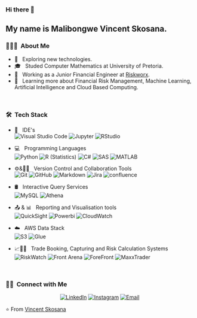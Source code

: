 ### Hi there 👋
<h2> My name is Malibongwe Vincent Skosana.</h2>

<h3> 👨🏻‍💻 &nbsp;About Me </h3>

- 🤔 &nbsp; Exploring new technologies.
- 🎓 &nbsp; Studed Computer Mathematics at University of Pretoria.
- 💼 &nbsp; Working as a Junior Financial Engineer at [Riskworx](https://www.riskworx.com/).
- 🌱 &nbsp; Learning more about Financial Risk Management, Machine Learning, Artificial Intelligence and Cloud Based Computing.

<br/>

<h3> 🛠 &nbsp;Tech Stack</h3>

- 🔧 &nbsp; IDE's  
  ![Visual Studio Code](https://img.shields.io/badge/-Visual%20Studio%20Code-333333?style=flat&logo=visual-studio-code&logoColor=007ACC)
  ![Jupyter](https://img.shields.io/badge/-Jupyter-333333?style=flat&logo=Jupyter)
  ![RStudio](https://img.shields.io/badge/-RStudio-333333?style=flat&logo=rstudio)
  
- 💻 &nbsp; Programming Languages  
  ![Python](https://img.shields.io/badge/-Python-333333?style=flat&logo=python)
  ![R (Statistics)](https://img.shields.io/badge/-R-333333?style=flat&logo=R&logoColor=276DC3)
  ![C#](https://img.shields.io/badge/-C%20Sharp-333333?style=flat&logo=c%20sharp&logoColor=276DC3)
  ![SAS](https://img.shields.io/badge/-SAS-333333?style=flat&logo=sas)
  ![MATLAB](https://img.shields.io/badge/-Matlab-333333?style=flat&logo=matlab)

- ⚙️&🤝🏻 &nbsp; Version Control and Collaboration Tools  
  ![Git](https://img.shields.io/badge/-Git-333333?style=flat&logo=git)
  ![GitHub](https://img.shields.io/badge/-GitHub-333333?style=flat&logo=github&logoColor=276DC3)
  ![Markdown](https://img.shields.io/badge/-Markdown-333333?style=flat&logo=markdown&logoColor=276DC3)
  ![Jira](https://img.shields.io/badge/-Jira-333333?style=flat&logo=jira&logoColor=276DC3)
  ![confluence](https://img.shields.io/badge/-Confluence-333333?style=flat&logo=confluence&logoColor=276DC3)

- 🛢 &nbsp; Interactive Query Services  
  ![MySQL](https://img.shields.io/badge/-MySQL-333333?style=flat&logo=mysql)
  ![Athena](https://img.shields.io/badge/-Athena-333333?style=flat&logo=amazonaws)

- 📤 & 📊 &nbsp; Reporting and Visualisation tools  
  ![QuickSight](https://img.shields.io/badge/-QuickSight-333333?style=flat&logo=amazonquicksight)
  ![Powerbi](https://img.shields.io/badge/-Powerbi-333333?style=flat&logo=powerbi&logoColor=276DC3)
  ![CloudWatch](https://img.shields.io/badge/-CloudWatch-333333?style=flat&logo=amazoncloudwatch)
  
- ☁️ &nbsp; AWS Data Stack  
  ![S3](https://img.shields.io/badge/-S3-333333?style=flat&logo=amazons3)
  ![Glue](https://img.shields.io/badge/-Glue-333333?style=flat&logo=amazonglue)

- 📈🔎🔗 &nbsp; Trade Booking, Capturing and Risk Calculation Systems  
  ![RiskWatch](https://img.shields.io/badge/-RiskWatch-333333?style=flat&logo=riskwatch)
  ![Front Arena](https://img.shields.io/badge/-Front%20Arena-333333?style=flat&logo=frontarena)
  ![ForeFront](https://img.shields.io/badge/-ForeFront%20(ReadOnly)-333333?style=flat&logo=forefront)
  ![MaxxTrader](https://img.shields.io/badge/-MaxxTrader%20(ReadOnly)-333333?style=flat&logo=flextrade)

<br/>

<h3> 🤝🏻 &nbsp;Connect with Me </h3>

<p align="center">
<a href="https://www.linkedin.com/in/malibongwe-vincent-skosana-663336179"><img alt="LinkedIn" src="https://img.shields.io/badge/LinkedIn-Malibongwe%20Vincent%20Skosana-blue?style=flat-square&logo=linkedin"></a>
<a href="https://www.instagram.com/skosana_thamane/"><img alt="Instagram" src="https://img.shields.io/badge/Instagram-Malibongwe%20Vincent_-blue?style=flat-square&logo=instagram"></a>
<a href="mailto:vincent.skosana@riskworx.com"><img alt="Email" src="https://img.shields.io/badge/Email-Vincent%20Skosana-blue?style=flat-square&logo=microsoftoutlook"></a>
</p>

⭐️ From [Vincent Skosana](https://github.com/VincentSkosana)
